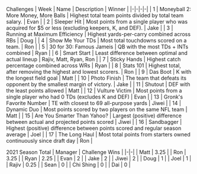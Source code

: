 Challenges
| Week | Name | Description | Winner |
|-|-|-|-|
| 1 | Moneyball 2: More Money, More Balls | Highest total team points divided by total team salary. | Evan |
| 2 | Sleeper Hit | Most points from a single player who was acquired for $5 or less (excluding keepers, K, and DEF). | Jake |
| 3 | Running at Maximum Efficiency | Highest yards-per-carry combined across RBs | Doug |
| 4 | Show Me Your TDs | Most total touchdowns scored on a team. | Ron |
| 5 | 30 for 30: Famous Jameis | QB with the most TDs + INTs combined | Ryan |
| 6 | Smart Start | Least difference between optimal and actual lineup | Rajiv, Matt, Ryan, Ron |
| 7 | Sticky Hands | Highest catch percentage combined across WRs | Ryan |
| 8 | Stats 101 | Highest total, after removing the highest and lowest scorers. | Ron |
| 9 | Das Boot | K with the longest field goal | Matt |
| 10 | Photo Finish | The team that defeats its opponent by the smallest margin of victory. | Jake |
| 11 | Shutout | DEF with the least points allowed | Matt |
| 12 | Vulture Victim | Most points from a single player who had 0 TDs (excludes K and DEF) | Evan |
| 13 | Gronk's Favorite Number | TE with closest to 69 all-purpose yards | Jiwei |
| 14 | Dynamic Duo | Most points scored by two players on the same NFL team | Matt |
| 15 | Are You Smarter Than Yahoo? | Largest (positive) difference between actual and projected points scored | Jiwei |
| 16 | Sandbagger | Highest (positive) difference between points scored and regular season average | Joel |
| 17 | The Long Haul | Most total points from starters owned continuously since draft day | Ron |

2021 Season Total
| Manager | Challenge Wins |
|-|-|
| Matt | 3.25 |
| Ron | 3.25 |
| Ryan | 2.25 |
| Evan | 2 |
| Jake | 2 |
| Jiwei | 2 |
| Doug | 1 |
| Joel | 1 |
| Rajiv | 0.25 |
| Sean | 0 |
| Chi Shing | 0 |
| Dai | 0 |
